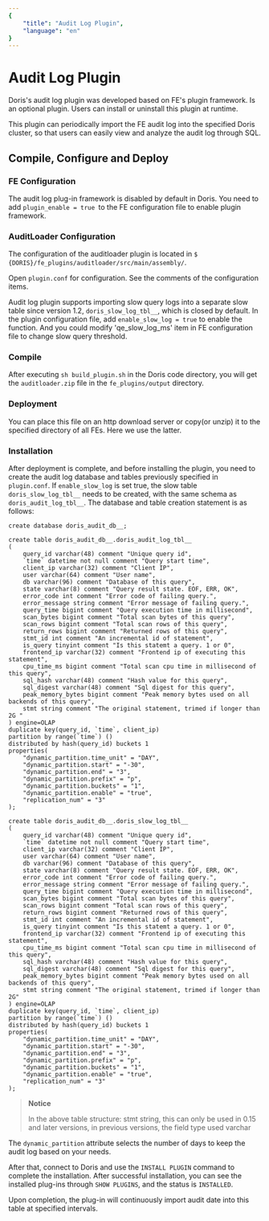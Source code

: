 ```yaml
---
{
    "title": "Audit Log Plugin",
    "language": "en"
}
---
```


<!--
Licensed to the Apache Software Foundation (ASF) under one
or more contributor license agreements. See the NOTICE file
distributed with this work for additional information
regarding copyright ownership. The ASF licenses this file
to you under the Apache License, Version 2.0 (the
"License"); you may not use this file except in compliance
with the License. You may obtain a copy of the License at

  http://www.apache.org/licenses/LICENSE-2.0

Unless required by applicable law or agreed to in writing,
software distributed under the License is distributed on an
"AS IS" BASIS, WITHOUT WARRANTIES OR CONDITIONS OF ANY
KIND, either express or implied. See the License for the
specific language governing permissions and limitations
under the License.
-->

# Audit Log Plugin

Doris's audit log plugin was developed based on FE's plugin framework. Is an optional plugin. Users can install or uninstall this plugin at runtime.

This plugin can periodically import the FE audit log into the specified Doris cluster, so that users can easily view and analyze the audit log through SQL.

## Compile, Configure and Deploy

### FE Configuration

The audit log plug-in framework is disabled by default in Doris. You need to add `plugin_enable = true `to the FE configuration file to enable plugin framework.

### AuditLoader Configuration

The configuration of the auditloader plugin is located in `$ {DORIS}/fe_plugins/auditloader/src/main/assembly/`.

Open `plugin.conf` for configuration. See the comments of the configuration items.

<version since="1.2.0"></version>
Audit log plugin supports importing slow query logs into a separate slow table since version 1.2, `doris_slow_log_tbl__`,  which is closed by default. In the plugin configuration file, add `enable_slow_log = true` to enable the function. And you could modify 'qe_slow_log_ms' item in FE configuration file to change slow query threshold.

### Compile

After executing `sh build_plugin.sh` in the Doris code directory, you will get the `auditloader.zip` file in the `fe_plugins/output` directory.

### Deployment

You can place this file on an http download server or copy(or unzip) it to the specified directory of all FEs. Here we use the latter.

### Installation

After deployment is complete, and before installing the plugin, you need to create the audit log database and tables previously specified in `plugin.conf`. If `enable_slow_log` is set true, the slow table `doris_slow_log_tbl__` needs to be created, with the same schema as `doris_audit_log_tbl__`. The database and table creation statement is as follows:

```
create database doris_audit_db__;

create table doris_audit_db__.doris_audit_log_tbl__
(
    query_id varchar(48) comment "Unique query id",
    `time` datetime not null comment "Query start time",
    client_ip varchar(32) comment "Client IP",
    user varchar(64) comment "User name",
    db varchar(96) comment "Database of this query",
    state varchar(8) comment "Query result state. EOF, ERR, OK",
    error_code int comment "Error code of failing query.",
    error_message string comment "Error message of failing query.",
    query_time bigint comment "Query execution time in millisecond",
    scan_bytes bigint comment "Total scan bytes of this query",
    scan_rows bigint comment "Total scan rows of this query",
    return_rows bigint comment "Returned rows of this query",
    stmt_id int comment "An incremental id of statement",
    is_query tinyint comment "Is this statemt a query. 1 or 0",
    frontend_ip varchar(32) comment "Frontend ip of executing this statement",
    cpu_time_ms bigint comment "Total scan cpu time in millisecond of this query",
    sql_hash varchar(48) comment "Hash value for this query",
    sql_digest varchar(48) comment "Sql digest for this query",
    peak_memory_bytes bigint comment "Peak memory bytes used on all backends of this query",
    stmt string comment "The original statement, trimed if longer than 2G "
) engine=OLAP
duplicate key(query_id, `time`, client_ip)
partition by range(`time`) ()
distributed by hash(query_id) buckets 1
properties(
    "dynamic_partition.time_unit" = "DAY",
    "dynamic_partition.start" = "-30",
    "dynamic_partition.end" = "3",
    "dynamic_partition.prefix" = "p",
    "dynamic_partition.buckets" = "1",
    "dynamic_partition.enable" = "true",
    "replication_num" = "3"
);

create table doris_audit_db__.doris_slow_log_tbl__
(
    query_id varchar(48) comment "Unique query id",
    `time` datetime not null comment "Query start time",
    client_ip varchar(32) comment "Client IP",
    user varchar(64) comment "User name",
    db varchar(96) comment "Database of this query",
    state varchar(8) comment "Query result state. EOF, ERR, OK",
    error_code int comment "Error code of failing query.",
    error_message string comment "Error message of failing query.",
    query_time bigint comment "Query execution time in millisecond",
    scan_bytes bigint comment "Total scan bytes of this query",
    scan_rows bigint comment "Total scan rows of this query",
    return_rows bigint comment "Returned rows of this query",
    stmt_id int comment "An incremental id of statement",
    is_query tinyint comment "Is this statemt a query. 1 or 0",
    frontend_ip varchar(32) comment "Frontend ip of executing this statement",
    cpu_time_ms bigint comment "Total scan cpu time in millisecond of this query",
    sql_hash varchar(48) comment "Hash value for this query",
    sql_digest varchar(48) comment "Sql digest for this query",
    peak_memory_bytes bigint comment "Peak memory bytes used on all backends of this query",
    stmt string comment "The original statement, trimed if longer than 2G"
) engine=OLAP
duplicate key(query_id, `time`, client_ip)
partition by range(`time`) ()
distributed by hash(query_id) buckets 1
properties(
    "dynamic_partition.time_unit" = "DAY",
    "dynamic_partition.start" = "-30",
    "dynamic_partition.end" = "3",
    "dynamic_partition.prefix" = "p",
    "dynamic_partition.buckets" = "1",
    "dynamic_partition.enable" = "true",
    "replication_num" = "3"
);
```

>**Notice**
>
> In the above table structure: stmt string, this can only be used in 0.15 and later versions, in previous versions, the field type used varchar

The `dynamic_partition` attribute selects the number of days to keep the audit log based on your needs.

After that, connect to Doris and use the `INSTALL PLUGIN` command to complete the installation. After successful installation, you can see the installed plug-ins through `SHOW PLUGINS`, and the status is `INSTALLED`.

Upon completion, the plug-in will continuously import audit date into this table at specified intervals.

